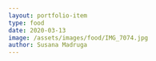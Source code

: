 ```yaml
---
layout: portfolio-item
type: food
date: 2020-03-13
image: /assets/images/food/IMG_7074.jpg
author: Susana Madruga
---
```


